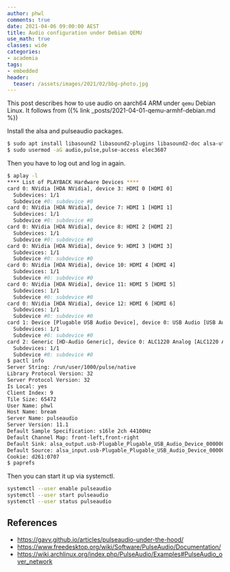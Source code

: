 ```yaml
---
author: phwl
comments: true
date: 2021-04-06 09:00:00 AEST
title: Audio configuration under Debian QEMU
use_math: true
classes: wide
categories:
- academia
tags:
- embedded
header:
  teaser: /assets/images/2021/02/bbg-photo.jpg
---
```

This post describes how to use audio on aarch64 ARM under
```qemu``` Debian Linux. It follows from ({% link _posts/2021-04-01-qemu-armhf-debian.md %})


Install the alsa and pulseaudio packages. 
```bash
$ sudo apt install libasound2 libasound2-plugins libasound2-doc alsa-utils pulseaudio pavucontrol paprefs libpulse-dev
$ sudo usermod -aG audio,pulse,pulse-access elec3607
```
Then you have to log out and log in again.

```bash
$ aplay -l
**** List of PLAYBACK Hardware Devices ****
card 0: NVidia [HDA NVidia], device 3: HDMI 0 [HDMI 0]
  Subdevices: 1/1
  Subdevice #0: subdevice #0
card 0: NVidia [HDA NVidia], device 7: HDMI 1 [HDMI 1]
  Subdevices: 1/1
  Subdevice #0: subdevice #0
card 0: NVidia [HDA NVidia], device 8: HDMI 2 [HDMI 2]
  Subdevices: 1/1
  Subdevice #0: subdevice #0
card 0: NVidia [HDA NVidia], device 9: HDMI 3 [HDMI 3]
  Subdevices: 1/1
  Subdevice #0: subdevice #0
card 0: NVidia [HDA NVidia], device 10: HDMI 4 [HDMI 4]
  Subdevices: 1/1
  Subdevice #0: subdevice #0
card 0: NVidia [HDA NVidia], device 11: HDMI 5 [HDMI 5]
  Subdevices: 1/1
  Subdevice #0: subdevice #0
card 0: NVidia [HDA NVidia], device 12: HDMI 6 [HDMI 6]
  Subdevices: 1/1
  Subdevice #0: subdevice #0
card 1: Device [Plugable USB Audio Device], device 0: USB Audio [USB Audio]
  Subdevices: 1/1
  Subdevice #0: subdevice #0
card 2: Generic [HD-Audio Generic], device 0: ALC1220 Analog [ALC1220 Analog]
  Subdevices: 1/1
  Subdevice #0: subdevice #0
$ pactl info
Server String: /run/user/1000/pulse/native
Library Protocol Version: 32
Server Protocol Version: 32
Is Local: yes
Client Index: 9
Tile Size: 65472
User Name: phwl
Host Name: bream
Server Name: pulseaudio
Server Version: 11.1
Default Sample Specification: s16le 2ch 44100Hz
Default Channel Map: front-left,front-right
Default Sink: alsa_output.usb-Plugable_Plugable_USB_Audio_Device_000000000000-00.analog-stereo
Default Source: alsa_input.usb-Plugable_Plugable_USB_Audio_Device_000000000000-00.analog-stereo
Cookie: d261:0707
$ paprefs
```

Then you can start it up via systemctl.
```bash
systemctl --user enable pulseaudio
systemctl --user start pulseaudio
systemctl --user status pulseaudio
```

## References
 * <https://gavv.github.io/articles/pulseaudio-under-the-hood/>
 * <https://www.freedesktop.org/wiki/Software/PulseAudio/Documentation/>
 * <https://wiki.archlinux.org/index.php/PulseAudio/Examples#PulseAudio_over_network>

